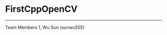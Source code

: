 # FirstCppOpenCV
-----------------------------------------------------
Team Members
1, Wu Sun (sunwu555) 
